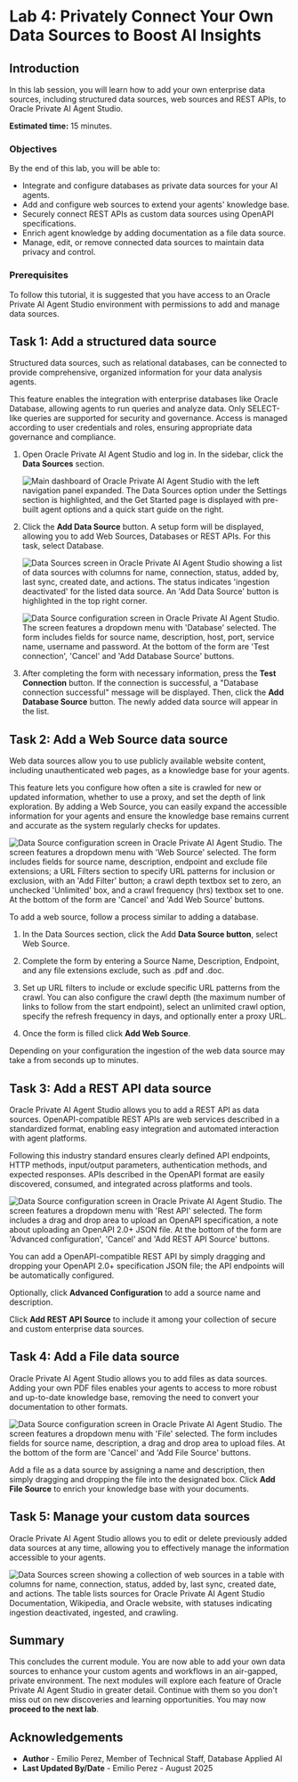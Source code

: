 # Lab 4: Privately Connect Your Own Data Sources to Boost AI Insights

## Introduction

In this lab session, you will learn how to add your own enterprise data sources, including structured data sources, web sources and REST APIs, to Oracle Private AI Agent Studio.

**Estimated time:** 15 minutes.

### Objectives

By the end of this lab, you will be able to:

- Integrate and configure databases as  private data sources for your AI agents.
- Add and configure web sources to extend your agents' knowledge base.
- Securely connect REST APIs as custom data sources using OpenAPI specifications.
- Enrich agent knowledge by adding documentation as a file data source.
- Manage, edit, or remove connected data sources to maintain data privacy and control.

### Prerequisites

To follow this tutorial, it is suggested that you have access to an Oracle Private AI Agent Studio environment with permissions to add and manage data sources.

## Task 1: Add a structured data source

Structured data sources, such as relational databases, can be connected to provide comprehensive, organized information for your data analysis agents.

This feature enables the integration with enterprise databases like Oracle Database, allowing agents to run queries and analyze data. Only SELECT-like queries are supported for security and governance. Access is managed according to user credentials and roles, ensuring appropriate data governance and compliance.

1. Open Oracle Private AI Agent Studio and log in. In the sidebar, click the **Data Sources** section.

    ![Main dashboard of Oracle Private AI Agent Studio with the left navigation panel expanded. The Data Sources option under the Settings section is highlighted, and the Get Started page is displayed with pre-built agent options and a quick start guide on the right.](images/get_started_datasources.png)

2. Click the **Add Data Source** button. A setup form will be displayed, allowing you to add Web Sources, Databases or REST APIs. For this task, select Database.

    ![Data Sources screen in Oracle Private AI Agent Studio showing a list of data sources with columns for name, connection, status, added by, last sync, created date, and actions. The status indicates 'ingestion deactivated' for the listed data source. An 'Add Data Source' button is highlighted in the top right corner.](images/data_sources.png)

    ![Data Source configuration screen in Oracle Private AI Agent Studio. The screen features a dropdown menu with 'Database' selected. The form includes fields for source name, description, host, port, service name, username and password. At the bottom of the form are 'Test connection', 'Cancel' and 'Add Database Source' buttons.](images/datasource_add_database.png)

3. After completing the form with necessary information, press the **Test Connection** button. If the connection is successful, a "Database connection successful" message will be displayed. Then, click the **Add Database Source** button. The newly added data source will appear in the list.

## Task 2: Add a Web Source data source

Web data sources allow you to use publicly available website content, including unauthenticated web pages, as a knowledge base for your agents.

This feature lets you configure how often a site is crawled for new or updated information, whether to use a proxy, and set the depth of link exploration. By adding a Web Source, you can easily expand the accessible information for your agents and ensure the knowledge base remains current and accurate as the system regularly checks for updates.

![Data Source configuration screen in Oracle Private AI Agent Studio. The screen features a dropdown menu with 'Web Source' selected. The form includes fields for source name, description, endpoint and exclude file extensions; a URL Filters section to specify URL patterns for inclusion or exclusion, with an 'Add Filter' button; a crawl depth textbox set to zero, an unchecked 'Unlimited' box, and a crawl frequency (hrs) textbox set to one. At the bottom of the form are 'Cancel' and 'Add Web Source' buttons.](images/datasource_add_websource.png)

To add a web source, follow a process similar to adding a database.

1. In the Data Sources section, click the Add **Data Source button**, select Web Source.

2. Complete the form by entering a Source Name, Description, Endpoint, and any file extensions exclude, such as .pdf and .doc.

3. Set up URL filters to include or exclude specific URL patterns from the crawl. You can also configure the crawl depth (the maximum number of links to follow from the start endpoint), select an unlimited crawl option, specify the refresh frequency in days, and optionally enter a proxy URL.

4. Once the form is filled click **Add Web Source**.

Depending on your configuration the ingestion of the web data source may take a from seconds up to  minutes.

## Task 3: Add a REST API data source

Oracle Private AI Agent Studio allows you to add a REST API as data sources. OpenAPI-compatible REST APIs are web services described in a standardized format, enabling easy integration and automated interaction with agent platforms.

Following this industry standard ensures clearly defined API endpoints, HTTP methods, input/output parameters, authentication methods, and expected responses. APIs described in the OpenAPI format are easily discovered, consumed, and integrated across platforms and tools.

![Data Source configuration screen in Oracle Private AI Agent Studio. The screen features a dropdown menu with 'Rest API' selected. The form includes a drag and drop area to upload an OpenAPI specification, a note about uploading an OpenAPI 2.0+ JSON file. At the bottom of the form are 'Advanced configuration', 'Cancel' and 'Add REST API Source' buttons.](images/datasource_add_rest_api.png)

You can add a OpenAPI-compatible REST API by simply dragging and dropping your OpenAPI 2.0+ specification JSON file; the API endpoints will be automatically configured.

Optionally, click **Advanced Configuration** to add a source name and description.

Click **Add REST API Source** to include it among your collection of secure and custom enterprise data sources.

## Task 4: Add a File data source

Oracle Private AI Agent Studio allows you to add files as data sources. Adding your own PDF files enables your agents to access to more robust and up-to-date knowledge base, removing the need to convert your documentation to other formats.

![Data Source configuration screen in Oracle Private AI Agent Studio. The screen features a dropdown menu with 'File' selected. The form includes fields for source name, description, a drag and drop area to upload files. At the bottom of the form are 'Cancel' and 'Add File Source' buttons.](images/datasource_add_file.png)

Add a file as a data source by assigning a name and description, then simply dragging and dropping the file into the designated box. Click **Add File Source** to enrich your knowledge base with your documents.

## Task 5: Manage your custom data sources

Oracle Private AI Agent Studio allows you to edit or delete previously added data sources at any time, allowing you to effectively manage the information accessible to your agents.

![Data Sources screen showing a collection of web sources in a table with columns for name, connection, status, added by, last sync, created date, and actions. The table lists sources for Oracle Private AI Agent Studio Documentation, Wikipedia, and Oracle website, with statuses indicating ingestion deactivated, ingested, and crawling.](images/datasource_collection.png)

## Summary

This concludes the current module. You are now able to add your own data sources to enhance your custom agents and workflows in an air-gapped, private environment. The next modules will explore each feature of Oracle Private AI Agent Studio in greater detail. Continue with them so you don't miss out on new discoveries and learning opportunities. You may now **proceed to the next lab**.

## Acknowledgements

- **Author** - Emilio Perez, Member of Technical Staff, Database Applied AI
- **Last Updated By/Date** - Emilio Perez - August 2025
